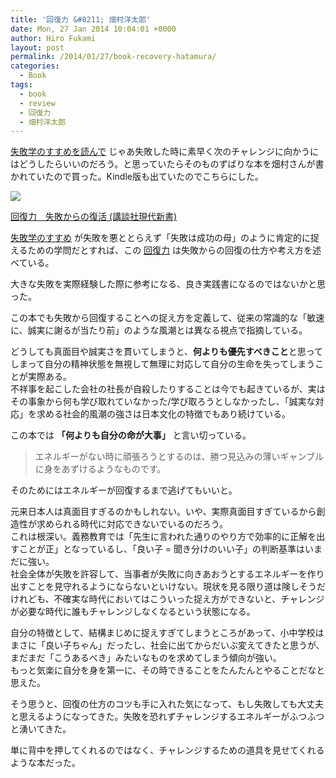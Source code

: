 ```yaml
---
title: '回復力 &#8211; 畑村洋太郎'
date: Mon, 27 Jan 2014 10:04:01 +0000
author: Hiro Fukami
layout: post
permalink: /2014/01/27/book-recovery-hatamura/
categories:
  - Book
tags:
  - book
  - review
  - 回復力
  - 畑村洋太郎
---
```

[失敗学のすすめを読んで][1] じゃあ失敗した時に素早く次のチャレンジに向かうにはどうしたらいいのだろう。と思っていたらそのものずばりな本を畑村さんが書かれていたので買った。Kindle版も出ていたのでこちらにした。

[<img border="0" src="http://ws-fe.amazon-adsystem.com/widgets/q?_encoding=UTF8&#038;ASIN=B00DKX4JR4&#038;Format=_SL160_&#038;ID=AsinImage&#038;MarketPlace=JP&#038;ServiceVersion=20070822&#038;WS=1&#038;tag=dsea-22" />][2]<img src="http://ir-jp.amazon-adsystem.com/e/ir?t=dsea-22&#038;l=as2&#038;o=9&#038;a=B00DKX4JR4" width="1" height="1" border="0" alt="" style="border:none !important; margin:0px !important;" />

[回復力　失敗からの復活 (講談社現代新書)][3]<img src="http://ir-jp.amazon-adsystem.com/e/ir?t=dsea-22&#038;l=as2&#038;o=9&#038;a=B00DKX4JR4" width="1" height="1" border="0" alt="" style="border:none !important; margin:0px !important;" />

[失敗学のすすめ][4] が失敗を悪ととらえず「失敗は成功の母」のように肯定的に捉えるための学問だとすれば、この [回復力][5] は失敗からの回復の仕方や考え方を述べている。

大きな失敗を実際経験した際に参考になる、良き実践書になるのではないかと思った。

この本でも失敗から回復することへの捉え方を定義して、従来の常識的な「敏速に、誠実に謝るが当たり前」のような風潮とは異なる視点で指摘している。

どうしても真面目や誠実さを貫いてしまうと、**何よりも優先すべきこと**と思ってしまって自分の精神状態を無視して無理に対応して自分の生命を失ってしまうことが実際ある。  
不祥事を起こした会社の社長が自殺したりすることは今でも起きているが、実はその事象から何も学び取れていなかった/学び取ろうとしなかったし、「誠実な対応」を求める社会的風潮の強さは日本文化の特徴でもあり続けている。

この本では **「何よりも自分の命が大事」** と言い切っている。

> エネルギーがない時に頑張ろうとするのは、勝つ見込みの薄いギャンブルに身をあずけるようなものです。

<!--more-->

そのためにはエネルギーが回復するまで逃げてもいいと。

元来日本人は真面目すぎるのかもしれない。いや、実際真面目すぎているから創造性が求められる時代に対応できないでいるのだろう。  
これは根深い。義務教育では「先生に言われた通りのやり方で効率的に正解を出すことが正」となっているし、「良い子 = 聞き分けのいい子」の判断基準はいまだに強い。  
社会全体が失敗を許容して、当事者が失敗に向きあおうとするエネルギーを作り出すことを見守れるようにならないといけない。現状を見る限り道は険しそうだけれども、不確実な時代においてはこういった捉え方ができないと、チャレンジが必要な時代に誰もチャレンジしなくなるという状態になる。

自分の特徴として、結構まじめに捉えすぎてしまうところがあって、小中学校はまさに「良い子ちゃん」だったし、社会に出てからだいぶ変えてきたと思うが、まだまだ「こうあるべき」みたいなものを求めてしまう傾向が強い。  
もっと気楽に自分を身を第一に、その時できることをたんたんとやることだなと思えた。

そう思うと、回復の仕方のコツも手に入れた気になって、もし失敗しても大丈夫と思えるようになってきた。失敗を恐れずチャレンジするエネルギーがふつふつと湧いてきた。

単に背中を押してくれるのではなく、チャレンジするための道具を見せてくれるような本だった。

 [1]: http://hirofukami.com/2014/01/05/book-failure-hatamura/
 [2]: http://www.amazon.co.jp/gp/product/B00DKX4JR4/ref=as_li_ss_il?ie=UTF8&#038;camp=247&#038;creative=7399&#038;creativeASIN=B00DKX4JR4&#038;linkCode=as2&#038;tag=dsea-22
 [3]: http://www.amazon.co.jp/gp/product/B00DKX4JR4/ref=as_li_ss_tl?ie=UTF8&#038;camp=247&#038;creative=7399&#038;creativeASIN=B00DKX4JR4&#038;linkCode=as2&#038;tag=dsea-22
 [4]: http://www.amazon.co.jp/gp/product/4062747596/ref=as_li_ss_tl?ie=UTF8&camp=247&creative=7399&creativeASIN=4062747596&linkCode=as2&tag=dsea-22
 [5]: http://www.amazon.co.jp/gp/product/B00DKX4JR4/ref=as_li_ss_tl?ie=UTF8&camp=247&creative=7399&creativeASIN=B00DKX4JR4&linkCode=as2&tag=dsea-22